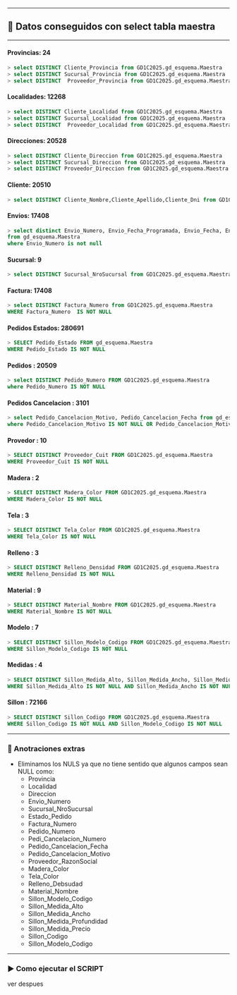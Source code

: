 
---
## 💾 Datos conseguidos con select tabla maestra
---

####  Provincias: 24
```sql
> select DISTINCT Cliente_Provincia from GD1C2025.gd_esquema.Maestra
> select DISTINCT Sucursal_Provincia from GD1C2025.gd_esquema.Maestra
> select DISTINCT  Proveedor_Provincia from GD1C2025.gd_esquema.Maestra
```

####  Localidades: 12268
```sql
> select DISTINCT Cliente_Localidad from GD1C2025.gd_esquema.Maestra
> select DISTINCT Sucursal_Localidad from GD1C2025.gd_esquema.Maestra
> select DISTINCT  Proveedor_Localidad from GD1C2025.gd_esquema.Maestra
```

#### Direcciones: 20528
```sql
> select DISTINCT Cliente_Direccion from GD1C2025.gd_esquema.Maestra
> select DISTINCT Sucursal_Direccion from GD1C2025.gd_esquema.Maestra
> select DISTINCT Proveedor_Direccion from GD1C2025.gd_esquema.Maestra
```

#### Cliente: 20510 
```sql
> select DISTINCT Cliente_Nombre,Cliente_Apellido,Cliente_Dni from GD1C2025.gd_esquema.Maestra
```

#### Envios: 17408
```sql
> select distinct Envio_Numero, Envio_Fecha_Programada, Envio_Fecha, Envio_ImporteTraslado, Envio_ImporteSubida
from gd_esquema.Maestra
where Envio_Numero is not null
```

#### Sucursal: 9 
```sql
> select DISTINCT Sucursal_NroSucursal from GD1C2025.gd_esquema.Maestra
```

#### Factura: 17408
```sql
> select DISTINCT Factura_Numero from GD1C2025.gd_esquema.Maestra
WHERE Factura_Numero  IS NOT NULL 
```

#### Pedidos Estados: 280691
```sql
> SELECT Pedido_Estado FROM gd_esquema.Maestra
WHERE Pedido_Estado IS NOT NULL
```

#### Pedidos : 20509
```sql
> select DISTINCT Pedido_Numero FROM GD1C2025.gd_esquema.Maestra
where Pedido_Numero IS NOT NULL 
```

#### Pedidos Cancelacion : 3101
```sql
> select Pedido_Cancelacion_Motivo, Pedido_Cancelacion_Fecha from gd_esquema.Maestra
where Pedido_Cancelacion_Motivo IS NOT NULL OR Pedido_Cancelacion_Motivo IS NOT NULL
```

#### Provedor : 10
```sql
> SELECT DISTINCT Proveedor_Cuit FROM GD1C2025.gd_esquema.Maestra
WHERE Proveedor_Cuit IS NOT NULL 
```

#### Madera : 2
```sql
> SELECT DISTINCT Madera_Color FROM GD1C2025.gd_esquema.Maestra
WHERE Madera_Color IS NOT NULL
```

#### Tela : 3
```sql
> SELECT DISTINCT Tela_Color FROM GD1C2025.gd_esquema.Maestra
WHERE Tela_Color IS NOT NULL
```

#### Relleno : 3
```sql
> SELECT DISTINCT Relleno_Densidad FROM GD1C2025.gd_esquema.Maestra
WHERE Relleno_Densidad IS NOT NULL
```

#### Material : 9
```sql
> SELECT DISTINCT Material_Nombre FROM GD1C2025.gd_esquema.Maestra
WHERE Material_Nombre IS NOT NULL
```

#### Modelo : 7
```sql
> SELECT DISTINCT Sillon_Modelo_Codigo FROM GD1C2025.gd_esquema.Maestra
WHERE Sillon_Modelo_Codigo IS NOT NULL
```

#### Medidas : 4
```sql
> SELECT DISTINCT Sillon_Medida_Alto, Sillon_Medida_Ancho, Sillon_Medida_Profundidad, Sillon_Medida_Precio FROM GD1C2025.gd_esquema.Maestra
WHERE Sillon_Medida_Alto IS NOT NULL AND Sillon_Medida_Ancho IS NOT NULL AND Sillon_Medida_Profundidad IS NOT NULL AND Sillon_Medida_Precio IS NOT NULL
```

#### Sillon : 72166
```sql
> SELECT DISTINCT Sillon_Codigo FROM GD1C2025.gd_esquema.Maestra
WHERE Sillon_Codigo IS NOT NULL AND Sillon_Modelo_Codigo IS NOT NULL
```
---
### 📌 Anotraciones extras 
* 	Eliminamos los NULS ya que no tiene sentido que algunos campos sean NULL como:
    *   Provincia 
    *	Localidad 
    *	Direccion
    *   Envio_Numero
    *   Sucursal_NroSucursal
    *   Estado_Pedido
    *   Factura_Numero
    *   Pedido_Numero
    *   Pedi_Cancelacion_Numero
    *   Pedido_Cancelacion_Fecha
    *   Pedido_Cancelacion_Motivo
    *   Proveedor_RazonSocial
    *   Madera_Color
    *   Tela_Color
    *   Relleno_Debsudad
    *   Material_Nombre
    *   Sillon_Modelo_Codigo
    *   Sillon_Medida_Alto
    *   Sillon_Medida_Ancho
    *   Sillon_Medida_Profundidad
    *   Sillon_Medida_Precio
    *   Sillon_Codigo
    *   Sillon_Modelo_Codigo




--- 
### ▶️ Como ejecutar el SCRIPT
ver despues
